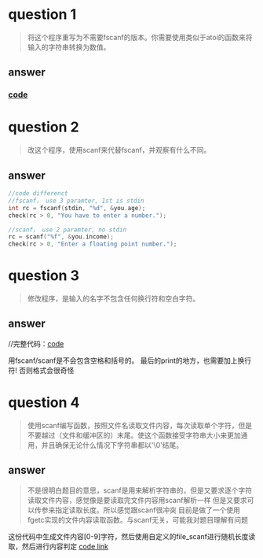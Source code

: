 # question 1
> 将这个程序重写为不需要fscanf的版本。你需要使用类似于atoi的函数来将输入的字符串转换为数值。
## answer
### [code](./ex1/ex24.c)

# question 2
> 改这个程序，使用scanf来代替fscanf，并观察有什么不同。

## answer
```C
//code differenct
//fscanf， use 3 paramter, 1st is stdin
int rc = fscanf(stdin, "%d", &you.age);
check(rc > 0, "You have to enter a number.");

//scanf， use 2 paramter, no stdin
rc = scanf("%f", &you.income);
check(rc > 0, "Enter a floating point number.");
```

# question 3
> 修改程序，是输入的名字不包含任何换行符和空白字符。

## answer
//完整代码：[code](./ex3/ex24.c)

用fscanf/scanf是不会包含空格和括号的。
最后的print的地方，也需要加上换行符! 否则格式会很奇怪

# question 4
> 使用scanf编写函数，按照文件名读取文件内容，每次读取单个字符，但是不要越过（文件和缓冲区的）末尾。使这个函数接受字符串大小来更加通用，并且确保无论什么情况下字符串都以'\0'结尾。
## answer
> 不是很明白题目的意思，scanf是用来解析字符串的，但是又要求逐个字符读取文件内容，感觉像是要读取完文件内容用scanf解析一样
> 但是又要求可以传参来指定读取长度。所以感觉跟scanf很冲突
> 目前是做了一个使用fgetc实现的文件内容读取函数。与scanf无关，可能我对题目理解有问题

这份代码中生成文件内容[0-9]字符，然后使用自定义的file_scanf进行随机长度读取，然后进行内容判定
[code link](./ex4/ex24.c)
